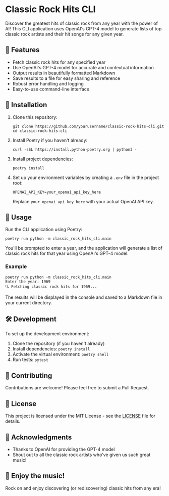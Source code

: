 # Classic Rock Hits CLI

Discover the greatest hits of classic rock from any year with the power of AI! This CLI application uses OpenAI's GPT-4 model to generate lists of top classic rock artists and their hit songs for any given year.

## 🎸 Features

- Fetch classic rock hits for any specified year
- Use OpenAI's GPT-4 model for accurate and contextual information
- Output results in beautifully formatted Markdown
- Save results to a file for easy sharing and reference
- Robust error handling and logging
- Easy-to-use command-line interface

## 🚀 Installation

1. Clone this repository:

   ```
   git clone https://github.com/yourusername/classic-rock-hits-cli.git
   cd classic-rock-hits-cli
   ```

2. Install Poetry if you haven't already:

   ```
   curl -sSL https://install.python-poetry.org | python3 -
   ```

3. Install project dependencies:

   ```
   poetry install
   ```

4. Set up your environment variables by creating a `.env` file in the project root:
   ```
   OPENAI_API_KEY=your_openai_api_key_here
   ```
   Replace `your_openai_api_key_here` with your actual OpenAI API key.

## 🎵 Usage

Run the CLI application using Poetry:

```
poetry run python -m classic_rock_hits_cli.main
```

You'll be prompted to enter a year, and the application will generate a list of classic rock hits for that year using OpenAI's GPT-4 model.

### Example

```
poetry run python -m classic_rock_hits_cli.main
Enter the year: 1969
🔍 Fetching classic rock hits for 1969...
```

The results will be displayed in the console and saved to a Markdown file in your current directory.

## 🛠️ Development

To set up the development environment:

1. Clone the repository (if you haven't already)
2. Install dependencies: `poetry install`
3. Activate the virtual environment: `poetry shell`
4. Run tests: `pytest`

## 🤝 Contributing

Contributions are welcome! Please feel free to submit a Pull Request.

## 📄 License

This project is licensed under the MIT License - see the [LICENSE](LICENSE) file for details.

## 🙏 Acknowledgments

- Thanks to OpenAI for providing the GPT-4 model
- Shout out to all the classic rock artists who've given us such great music!

## 🎉 Enjoy the music!

Rock on and enjoy discovering (or rediscovering) classic hits from any era!
